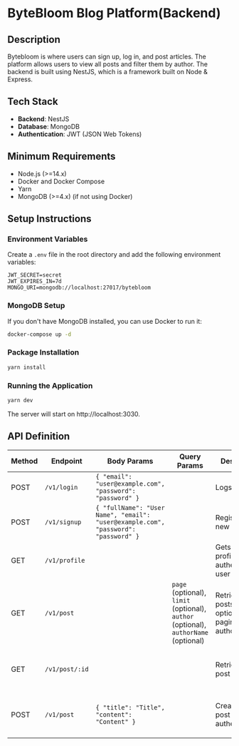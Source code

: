 # ByteBloom Blog Platform(Backend)

## Description
Bytebloom is where users can sign up, log in, and post articles. The platform allows users to view all posts and filter them by author. The backend is built using NestJS, which is a framework built on Node & Express.

## Tech Stack
- **Backend**: NestJS
- **Database**: MongoDB
- **Authentication**: JWT (JSON Web Tokens)

## Minimum Requirements
- Node.js (>=14.x)
- Docker and Docker Compose
- Yarn
- MongoDB (>=4.x) (if not using Docker)

## Setup Instructions

### Environment Variables
Create a `.env` file in the root directory and add the following environment variables:

```env
JWT_SECRET=secret
JWT_EXPIRES_IN=7d
MONGO_URI=mongodb://localhost:27017/bytebloom
```

### MongoDB Setup
If you don't have MongoDB installed, you can use Docker to run it:

```bash 
docker-compose up -d
```

### Package Installation

```bash
yarn install
```

### Running the Application

```bash
yarn dev
```
The server will start on http://localhost:3030.

## API Definition

| Method | Endpoint      | Body Params                                                  | Query Params | Description                          | Expected Response             | Protected |
|--------|---------------|--------------------------------------------------------------|--------------|--------------------------------------|-------------------------------|-----------|
| POST   | `/v1/login`   | `{ "email": "user@example.com", "password": "password" }`    |              | Logs in a user                      | `{ "token": "JWT_TOKEN" }`    | No        |
| POST   | `/v1/signup`  | `{ "fullName": "User Name", "email": "user@example.com", "password": "password" }` |              | Registers a new user                | `{ "id": "USER_ID" }`         | No        |
| GET    | `/v1/profile` |                                                              |              | Gets the profile of authenticated user | `{ "id": "USER_ID", "fullName": "User Name", "email": "user@example.com" }` | Yes       |
| GET    | `/v1/post`    |                                                              | `page` (optional), `limit` (optional), `author` (optional), `authorName` (optional) | Retrieves all posts with optional pagination and author filtering | `[ { "id": "POST_ID", "title": "Title", "content": "Content", "authorId": "AUTHOR_ID" } ]` | No        |
| GET    | `/v1/post/:id`|                                                              |              | Retrieves a post by its ID          | `{ "id": "POST_ID", "title": "Title", "content": "Content", "authorId": "AUTHOR_ID" }` | No        |
| POST   | `/v1/post`    | `{ "title": "Title", "content": "Content" }` |              | Creates a new post (requires authentication) | `{ "id": "POST_ID", "title": "Title", "content": "Content", "authorId": "AUTHOR_ID" }`   | Yes       |


